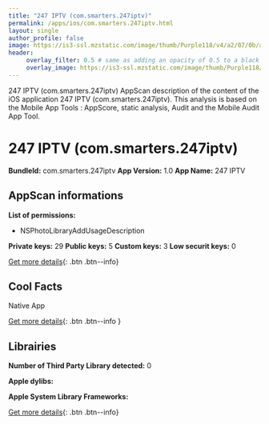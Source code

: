 ```yaml
---
title: "247 IPTV (com.smarters.247iptv)"
permalink: /apps/ios/com.smarters.247iptv.html
layout: single
author_profile: false
image: https://is3-ssl.mzstatic.com/image/thumb/Purple118/v4/a2/07/0b/a2070b7d-38a3-e8d7-3c4a-6cf10b1d18a5/AppIcon-1x_U007emarketing-85-220-0-4.jpeg/512x512bb.jpg
header: 
     overlay_filter: 0.5 # same as adding an opacity of 0.5 to a black background
     overlay_image: https://is3-ssl.mzstatic.com/image/thumb/Purple118/v4/a2/07/0b/a2070b7d-38a3-e8d7-3c4a-6cf10b1d18a5/AppIcon-1x_U007emarketing-85-220-0-4.jpeg/512x512bb.jpg
---
```

247 IPTV (com.smarters.247iptv) AppScan description of the content of the iOS application 247 IPTV (com.smarters.247iptv). This analysis is based on the Mobile App Tools : AppScore, static analysis, Audit and the Mobile Audit App Tool.

# 247 IPTV (com.smarters.247iptv)

**BundleId:** com.smarters.247iptv
**App Version:** 1.0
**App Name:** 247 IPTV


## AppScan informations 

**List of permissions:** 
- NSPhotoLibraryAddUsageDescription
  
  
**Private keys:** 29
**Public keys:** 5
**Custom keys:** 3
**Low securit keys:** 0
  
[Get more details](/pricing.html){: .btn .btn--info}

## Cool Facts

Native App
  
[Get more details](/pricing.html){: .btn .btn--info }

## Librairies 
**Number of Third Party Library detected:** 0


**Apple dylibs:**


**Apple System Library Frameworks:**


  
[Get more details](/pricing.html){: .btn .btn--info}

